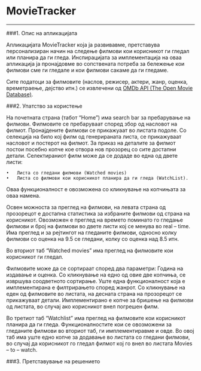 # MovieTracker
---
###1.	Oпис на апликацијата
	

Апликацијата MovieTracker која ја развивавме, претставува персонализиран начин на следење филмови кои корисникот ги гледал или планира да ги гледа. Инспирацијата за имплементација на оваа апликација ја пронајдовме во сопствената потреба за бележење кои филмови сме ги гледале и кои филмови сакаме да ги гледаме. 


Сите податоци за филмовите (наслов, режисер, актери, жанр, оценка, времетраење, дејство итн.) се извлечени од [OMDb API (The Open Movie Database)](http://www.omdbapi.com/).

###2.	Упатство за користење


На почетната страна (табот “Home”) има search bar за пребарување на филмови. Филмовите се пребаруваат според збор од насловот на филмот. Пронајдените филмови се прикажуаат во листата подоле. Со селекција на било кој филм од генерираната листа, се прикажуваат насловот и постерот на филмот. За приказ на деталите за филмот постои посебно копче кое отвора нов прозорец со сите достапни детали. Селектираниот филм може да се додаде во една од двете листи: 


    •	Листа со гледани филмови (Watched movies)
    •	Листа со филмови кои корисникот планира да ги гледа (WatchList). 
    
    
Оваа функционалност е овозможена со кликнување на копчињата за оваа намена.


Освен можноста за преглед на филмови, на левата страна од прозорецот е достапна статистика за избраните филмови од страна на корисникот. Овозможен е преглед на времето поминато го гледање филмови и број на филмови во двете листи кој се менува во real – time. Има преглед и за рејтингот на гледаните филмови, односно колку филмови со оценка на 9.5  се гледани, колку со оценка над 8.5 итн.

  Во вториот таб “Watched movies” има преглед на филмовите кои корисникот ги гледал. 
  
  Филмовите може да се сортираат според два параметри: Година на издавање и оценка. Со кликнување на едно од овие две копчиња, се извршува соодветното сортирање. Уште една функционалност која е имплементирана е филтрирањето според жанрот.
  Со кликнување на еден од филмовите во листата, на десната страна на прозорецот се прикажуваат детали. Имплементирано е копче за бришење на филмови од листата, во случај ако корисникот внел погрешен филм.
  
  
  Во третиот таб “Watchlist” има преглед на филмовите кои корисникот планира да ги гледа. Функционалностите кои се овозможени за гледаните филмови во вториот таб, ги имплементиравме и овде. Во овој таб има уште едно копче за додавање во листата со гледани филмови, во случај да корисникот го гледал филмот кој го внел во листата Movies – to – watch.

###3.	Претставување на решението 
